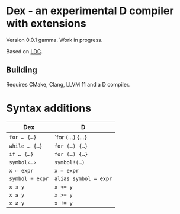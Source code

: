 Dex - an experimental D compiler with extensions
================================================

Version 0.0.1 gamma. Work in progress.

Based on [LDC](https://wiki.dlang.org/LDC).

Building
--------
Requires CMake, Clang, LLVM 11 and a D compiler.


Syntax additions
================
Dex | D
---|---
`for … {…}`  | `for (…) {…}
`while … {…}`  | `for (…) {…}`
`if … {…}`  | `for (…) {…}`
`symbol‹…›` | `symbol!(…)`
`x ⟵ expr` | `x = expr`
`symbol ≡ expr` | `alias symbol = expr`
`x ≤ y` | `x <= y`
`x ≥ y` | `x >= y`
`x ≠ y` | `x != y`
